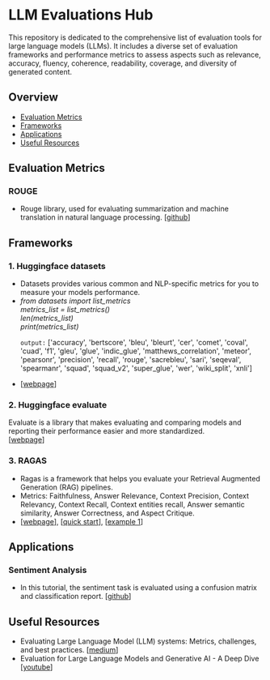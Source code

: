 # LLM Evaluations Hub

<p>
This repository is dedicated to the comprehensive list of evaluation tools for large language models (LLMs). It includes a diverse set of evaluation frameworks and performance metrics to assess aspects such as relevance, accuracy, fluency, coherence, readability, coverage, and diversity of generated content.
</p>
        

<h2 class="section-title">Overview</h2>
<ul>
<li><a href="#metric">Evaluation Metrics</a></li>
<li><a href="#framework">Frameworks</a></li>
<li><a href="#application">Applications</a></li>
<li><a href="#resource">Useful Resources</a></li>
</ul>
        
<div id="metric" class="section">
<h2 class="section-title">Evaluation Metrics</h2>
<h3>ROUGE</h3>
<ul>
<li>Rouge library, used for evaluating summarization and machine translation in natural language processing.  [<a href="https://github.com/pltrdy/rouge/tree/master">github</a>]</li>
</ul>
        
</div>


<!-- Repeat similar blocks for other sections -->
<div id="framework" class="section">
<h2 class="section-title">Frameworks</h2>
        
<h3>1. Huggingface datasets</h3>
<ul>
<li>
Datasets provides various common and NLP-specific metrics for you to measure your models performance.
</li>
<li>
<i>from datasets import list_metrics<br>
metrics_list = list_metrics()<br>
len(metrics_list)<br>
print(metrics_list)</i>

<code>output:</code> ['accuracy', 'bertscore', 'bleu', 'bleurt', 'cer', 'comet', 'coval', 'cuad', 'f1', 'gleu', 'glue', 'indic_glue', 'matthews_correlation', 'meteor', 'pearsonr', 'precision', 'recall', 'rouge', 'sacrebleu', 'sari', 'seqeval', 'spearmanr', 'squad', 'squad_v2', 'super_glue', 'wer', 'wiki_split', 'xnli']
</li>
<li>
[<a href="https://huggingface.co/docs/datasets/metrics">webpage</a>]
</li>

</ul>


<h3>2. Huggingface evaluate</h3>
Evaluate is a library that makes evaluating and comparing models and reporting their performance easier and more standardized.<br> 
[<a href="https://pypi.org/project/evaluate/">webpage</a>]
        
<h3>3. RAGAS</h3>
<ul>
<li>
Ragas is a framework that helps you evaluate your Retrieval Augmented Generation (RAG) pipelines.
</li> 
<li>        
Metrics: Faithfulness, Answer Relevance, Context Precision, Context Relevancy, Context Recall, Context entities recall, Answer semantic similarity, Answer Correctness, and Aspect Critique.
</li>
<li>
[<a href="https://docs.ragas.io/en/stable/index.html">webpage</a>], [<a href="https://github.com/rajshah4/LLM-Evaluation/blob/main/ragas_quickstart.ipynb">quick start</a>], [<a href="https://colab.research.google.com/drive/1vWeJBXdFEObuihO7Z8ui2CAYkdHQORqo?usp=sharing#scrollTo=Q3fIJM8ebasA">example 1</a>]
</li>
<!-- Content for SLAM -->
</div>

</ul>

<div id="application" class="section">
<h2 class="section-title">Applications</h2>
<h3>Sentiment Analysis</h3>
<ul>
<li>In this tutorial, the sentiment task is evaluated using a confusion matrix and classification report.  [<a href="https://github.com/rajshah4/LLM-Evaluation/blob/main/Sentiment_LLM.ipynb">github</a>]</li>
</ul>

</div>


<div id="resource" class="section">
<h2 class="section-title">Useful Resources</h2>
<ul>
<li>Evaluating Large Language Model (LLM) systems: Metrics, challenges, and best practices.  [<a href="https://medium.com/data-science-at-microsoft/evaluating-llm-systems-metrics-challenges-and-best-practices-664ac25be7e5">medium</a>]</li>
        
<li>Evaluation for Large Language Models and Generative AI - A Deep Dive [<a href="https://youtu.be/iQl03pQlYWY?si=JB47_iUMTBbOTCHh">youtube</a>]</li>
        
</ul>
        
</div>
